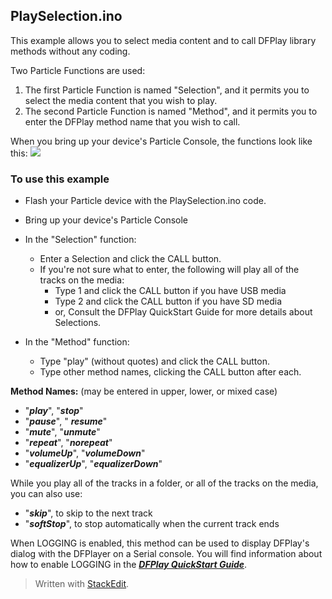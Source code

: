 ## PlaySelection.ino

This example allows you to select media content and to call DFPlay library methods without any coding. 

Two Particle Functions are used:
1. The first Particle Function is named "Selection", and it permits you to select the media content that you wish to play.
2. The second Particle Function is named "Method", and it permits you to enter the DFPlay method name that you wish to call. 

When you bring up your device's Particle Console, the functions look like this:
**![](https://lh3.googleusercontent.com/0Gls6G3F1G4DW30lso9ujectEat7KesjveMFdjGr5D7qpZcT2lfeTZRZMc2Ux3VghcY_4MICUCccMsivwwdWSVT6WqFuvn6VBBCoCy8EL_M8CT6j1OnaZ2gNKcDPob68Oydo5HTV)**

### To use this example
* Flash your Particle device with the PlaySelection.ino code.
* Bring up your device's Particle Console
* In the "Selection" function:
	* Enter a Selection and click the CALL button.
	* If you're not sure what to enter, the following will play all of the tracks on the media:
		* Type 1 and click the CALL button if you have USB media
		* Type 2 and click the CALL button if you have SD media
		* or, Consult the DFPlay QuickStart Guide for more details about Selections. 
		
* In the "Method" function:
	* Type "play" (without quotes) and click the CALL button.
	* Type other method names, clicking the CALL button after each.

**Method Names:** (may be entered in upper, lower, or mixed case)
* "***play***",  "***stop***"
* "***pause***", " ***resume***"
* "***mute***", "***unmute***"
* "***repeat***", "***norepeat***"
* "***volumeUp***", "***volumeDown***"
* "***equalizerUp***", "***equalizerDown***"

While you play all of the tracks in a folder, or all of the tracks on the media, you can also use:
* "***skip***", to skip to the next track
* "***softStop***", to stop automatically when the current track ends

When LOGGING is enabled, this method can be used to display DFPlay's dialog with the DFPlayer on a Serial console. You will find information about how to enable  LOGGING in the [***DFPlay QuickStart Guide***](https://docs.google.com/document/d/e/2PACX-1vTxUyPOpk9RFMaxt53oPotWyAa5pTBVzpSS2L23bq2fGhUXK08vAFPSAWQ6gENLNFoum10IWmVFkJ7I/pub).


> Written with [StackEdit](https://stackedit.io/).